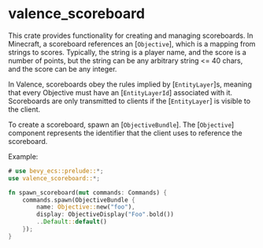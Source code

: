 # valence_scoreboard

This crate provides functionality for creating and managing scoreboards. In Minecraft, a scoreboard references an [`Objective`], which is a mapping from strings to scores. Typically, the string is a player name, and the score is a number of points, but the string can be any arbitrary string <= 40 chars, and the score can be any integer.

In Valence, scoreboards obey the rules implied by [`EntityLayer`]s, meaning that every Objective must have an [`EntityLayerId`] associated with it. Scoreboards are only transmitted to clients if the [`EntityLayer`] is visible to the client.

To create a scoreboard, spawn an [`ObjectiveBundle`]. The [`Objective`] component represents the identifier that the client uses to reference the scoreboard.

Example:

```rust
# use bevy_ecs::prelude::*;
use valence_scoreboard::*;

fn spawn_scoreboard(mut commands: Commands) {
	commands.spawn(ObjectiveBundle {
		name: Objective::new("foo"),
		display: ObjectiveDisplay("Foo".bold())
		..Default::default()
	});
}
```

